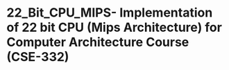 # 22_Bit_CPU_MIPS- Implementation of 22 bit CPU (Mips Architecture) for Computer Architecture Course (CSE-332)
